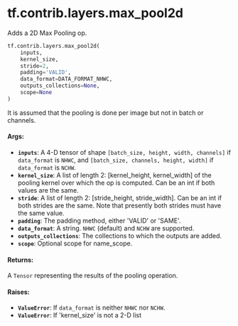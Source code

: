 <div itemscope itemtype="http://developers.google.com/ReferenceObject">
<meta itemprop="name" content="tf.contrib.layers.max_pool2d" />
<meta itemprop="path" content="Stable" />
</div>

# tf.contrib.layers.max_pool2d

Adds a 2D Max Pooling op.

``` python
tf.contrib.layers.max_pool2d(
    inputs,
    kernel_size,
    stride=2,
    padding='VALID',
    data_format=DATA_FORMAT_NHWC,
    outputs_collections=None,
    scope=None
)
```

<!-- Placeholder for "Used in" -->

It is assumed that the pooling is done per image but not in batch or channels.

#### Args:


* <b>`inputs`</b>: A 4-D tensor of shape `[batch_size, height, width, channels]` if
  `data_format` is `NHWC`, and `[batch_size, channels, height, width]` if
  `data_format` is `NCHW`.
* <b>`kernel_size`</b>: A list of length 2: [kernel_height, kernel_width] of the
  pooling kernel over which the op is computed. Can be an int if both values
  are the same.
* <b>`stride`</b>: A list of length 2: [stride_height, stride_width]. Can be an int if
  both strides are the same. Note that presently both strides must have the
  same value.
* <b>`padding`</b>: The padding method, either 'VALID' or 'SAME'.
* <b>`data_format`</b>: A string. `NHWC` (default) and `NCHW` are supported.
* <b>`outputs_collections`</b>: The collections to which the outputs are added.
* <b>`scope`</b>: Optional scope for name_scope.


#### Returns:

A `Tensor` representing the results of the pooling operation.



#### Raises:


* <b>`ValueError`</b>: If `data_format` is neither `NHWC` nor `NCHW`.
* <b>`ValueError`</b>: If 'kernel_size' is not a 2-D list